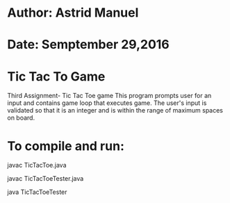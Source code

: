 # Author: Astrid Manuel
# Date: Semptember 29,2016

# Tic Tac To Game
Third Assignment- Tic Tac Toe game
This program prompts user for an input and contains game loop that executes game. 
The user's input is validated so that it is an integer and is within the range of
maximum spaces on board.

# To compile and run:
javac TicTacToe.java

javac TicTacToeTester.java

java TicTacToeTester
